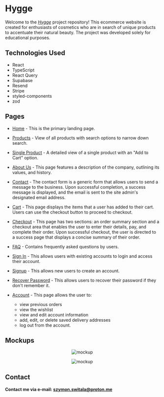 # Hygge

Welcome to the [_Hygge_](https://hygge-inithar.netlify.app/) project repository! This ecommerce website is created for enthusiasts of cosmetics who are in search of unique products to accentuate their natural beauty. The project was developed solely for educational purposes.

## Technologies Used

- React
- TypeScript
- React Query
- Supabase
- Resend
- Stripe
- styled-components
- zod

## Pages

- [Home](https://hygge-inithar.netlify.app/) - This is the primary landing page.

- [Products](https://hygge-inithar.netlify.app/products) - View of all products with search options to narrow down search.

- [Single Product](https://hygge-inithar.netlify.app/products/22) - A detailed view of a single product with an "Add to Cart" option.

- [About Us](https://hygge-inithar.netlify.app/about) - This page features a description of the company, outlining its values, and history.

- [Contact](https://hygge-inithar.netlify.app/contact) - The contact form is a generic form that allows users to send a message to the business. Upon successful completion, a success message is displayed, and the email is sent to the site admin's designated email address.

- [Cart](https://hygge-inithar.netlify.app/cart) - This page displays the items that a user has added to their cart. Users can use the checkout button to proceed to checkout.

- [Checkout](https://hygge-inithar.netlify.app/checkout) - This page has two sections: an order summary section and a checkout area that enables the user to enter their details, pay, and complete their order. Upon successful checkout, the user is directed to a success page that displays a concise summary of their order.

- [FAQ](https://hygge-inithar.netlify.app/faq) - Contains frequently asked questions by users.

- [Sign In](https://hygge-inithar.netlify.app/login) - This allows users with existing accounts to login and access their account.

- [Signup](https://hygge-inithar.netlify.app/register) - This allows new users to create an account.

- [Recover Password](https://hygge-inithar.netlify.app/recover-password) - This allows users to recover their password if they don't remember it.

- [Account](https://hygge-inithar.netlify.app/account/home?period=14) - This page allows the user to:
  - view previous orders
  - view the wishlist
  - view and edit account information
  - add, edit, or delete saved delivery addresses
  - log out from the account.

## Mockups

<p align="center">
  <img src="https://github.com/Inithar/Photosnap/assets/72702964/10f0c1c0-dff9-4ff7-b424-d754e6d8b374" alt="mockup">
</p>

<p align="center">
  <img src="https://github.com/Inithar/Photosnap/assets/72702964/77a3901e-37bf-46a5-acdd-4044baff0f96" alt="mockup">
</p>

## Contact

#### Contact me via e-mail: szymon.switala@proton.me

